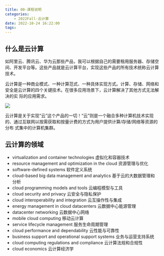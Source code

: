 ```yaml
---
title: 00-课程说明
categories:
    - 2022Fall-云计算
date: 2022-10-24 16:22:00
tags:
---
```


## 什么是云计算

如阿里云、腾讯云、华为云那些产品，我可以根据自己的需要租用服务器、存储空间、开发平台等。这些产品就是云计算平台，实现这些产品的所有技术统称云计算技术。

云计算是一种商业模式、一种计算范式、一种具体实现方式。计算、存储、网络和 安全是云计算的四个关键技术。在很多应用场景下，云计算解决了其他方式无法解决的实 际的应用需求。

![](00-%E8%AF%BE%E7%A8%8B%E8%AF%B4%E6%98%8E/image-20221024162515141.png)

云计算是关于实现“云”这个产品的一切！“云”则是一个融合多种计算机技术实现 的、通过互联网以按需获取和按量计费的方式为用户提供计算/存储/网络等资源的分布 式集中的计算机集群。

## 云计算的领域

-   virtualization and container technologies 虚拟化和容器技术
-   resource management and optimization in the cloud 资源管理与优化
-   software-defined systems 软件定义系统
-   cloud-based big data management and analytics 基于云的大数据管理和分析
-   cloud programming models and tools 云编程模型与工具
-   cloud security and privacy 云安全与隐私保护
-   cloud interoperability and integration 云互操作性与集成
-   energy management in cloud datacenters 云数据中心能源管理
-   datacenter networking 云数据中心网络
-   mobile cloud computing 移动云计算
-   service lifecycle management 服务生命周期管理
-   cloud performance and dependability 云性能与可靠性
-   business support and operational support systems 业务与运营支持系统
-   cloud computing regulations and compliance 云计算法规和合规性
-   cloud economics 云计算经济学
